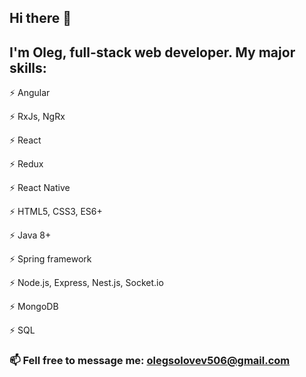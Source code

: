 ## Hi there 👋
## I'm Oleg, full-stack web developer. My major skills:


⚡ Angular

⚡ RxJs, NgRx

⚡ React

⚡ Redux

⚡ React Native

⚡ HTML5, CSS3, ES6+

⚡ Java 8+

⚡ Spring framework

⚡ Node.js, Express, Nest.js, Socket.io

⚡ MongoDB

⚡ SQL


### 📫 Fell free to message me: olegsolovev506@gmail.com
